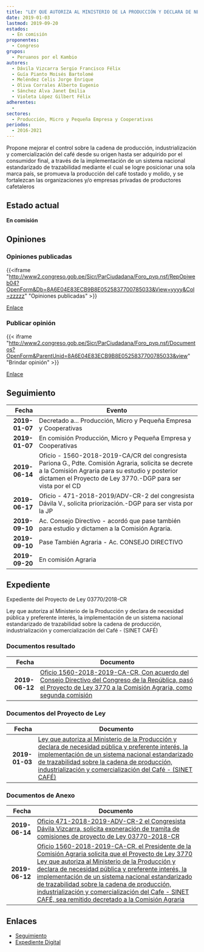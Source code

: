 ```yaml
---
title: "LEY QUE AUTORIZA AL MINISTERIO DE LA PRODUCCIÓN Y DECLARA DE NECESIDAD PÚBLICA Y PREFERENTE INTERÉS, LA IMPLEMENTACIÓN DE UN SISTEMA NACIONAL ESTANDARIZADO DE TRAZABILIDAD SOBRE LA CADENA DE PRODUCCIÓN, INDUSTRIALIZACIÓN Y COMERCIALIZACIÓN DEL CAFÉ-SINET CAFÉ"
date: 2019-01-03
lastmod: 2019-09-20
estados: 
  - En comisión
proponentes: 
  - Congreso
grupos: 
  - Peruanos por el Kambio
autores: 
  - Dávila Vizcarra Sergio Francisco Félix
  - Guía Pianto Moisés Bartolomé
  - Meléndez Celis Jorge Enrique
  - Oliva Corrales Alberto Eugenio
  - Sánchez Alva Janet Emilia
  - Violeta López Gilbert Félix
adherentes: 
  - 
sectores: 
  - Producción, Micro y Pequeña Empresa y Cooperativas
periodos: 
  - 2016-2021
---
```


Propone mejorar el control sobre la cadena de producción, industrialización y comercialización del café desde su origen hasta ser adquirido por el consumidor final, a través de la implementación de un sistema nacional estandarizado de trazabilidad mediante el cual se logre posicionar una sola marca país, se promueva la producción del café tostado y molido, y se fortalezcan las organizaciones y/o empresas privadas de productores cafetaleros


## Estado actual

**En comisión**

## Opiniones

### Opiniones publicadas

{{<iframe "http://www2.congreso.gob.pe/Sicr/ParCiudadana/Foro_pvp.nsf/RepOpiweb04?OpenForm&Db=8A6E04E83ECB9B8E0525837700785033&View=yyyy&Col=zzzzz" "Opiniones publicadas" >}}

[Enlace](http://www2.congreso.gob.pe/Sicr/ParCiudadana/Foro_pvp.nsf/RepOpiweb04?OpenForm&Db=8A6E04E83ECB9B8E0525837700785033&View=yyyy&Col=zzzzz)
### Publicar opinión

{{< iframe "http://www2.congreso.gob.pe/Sicr/ParCiudadana/Foro_pvp.nsf/Documentos?OpenForm&ParentUnid=8A6E04E83ECB9B8E0525837700785033&view" "Brindar opinión" >}}

[Enlace](http://www2.congreso.gob.pe/Sicr/ParCiudadana/Foro_pvp.nsf/Documentos?OpenForm&ParentUnid=8A6E04E83ECB9B8E0525837700785033&view)

## Seguimiento

| Fecha | Evento |
|------:|--------|
| **2019-01-07** | Decretado a... Producción, Micro y Pequeña Empresa y Cooperativas|
| **2019-01-07** | En comisión Producción, Micro y Pequeña Empresa y Cooperativas|
| **2019-06-14** | Oficio - 1560-2018-2019-CA/CR del congresista Pariona G., Pdte. Comisión Agraria, solicita se decrete a la Comisión Agraria para su estudio y posterior dictamen el Proyecto de Ley 3770.-DGP para ser vista por el CD|
| **2019-06-17** | Oficio - 471-2018-2019/ADV-CR-2 del congresista Dávila V., solicita priorización.-DGP para ser vista por la JP|
| **2019-09-10** | Ac. Consejo Directivo - acordó que pase también para estudio y dictamen a la Comisión Agraria.|
| **2019-09-10** | Pase También Agraria - Ac. CONSEJO DIRECTIVO|
| **2019-09-20** | En comisión Agraria|


## Expediente

Expediente del Proyecto de Ley 03770/2018-CR

Ley que autoriza al Ministerio de la Producción y declara de necesidad pública y preferente interés, la implementación de un sistema nacional estandarizado de trazabilidad sobre la cadena de producción, industrialización y comercialización del Café - (SINET CAFÉ)


### Documentos resultado

| Fecha | Documento |
|------:|--------|
| **2019-06-12** | [Oficio 1560-2018-2019-CA-CR, Con acuerdo del Consejo Directivo del Congreso de la República, pasó el Proyecto de Ley 3770 a la Comisión Agraria, como segunda comisión](http://www.leyes.congreso.gob.pe/Documentos/2016_2021/Consejo_Directivo/Pedidos_Pase_a_Comision/OFICIO-1560-2018-2019-CA-CR.pdf) |

### Documentos del Proyecto de Ley

| Fecha | Documento |
|------:|--------|
| **2019-01-03** | [Ley que autoriza al Ministerio de la Producción y declara de necesidad pública y preferente interés, la implementación de un sistema nacional estandarizado de trazabilidad sobre la cadena de producción, industrialización y comercialización del Café - (SINET CAFÉ)](http://www.leyes.congreso.gob.pe/Documentos/2016_2021/Proyectos_de_Ley_y_de_Resoluciones_Legislativas/PL0377020190103..pdf) |

### Documentos de Anexo

| Fecha | Documento |
|------:|--------|
| **2019-06-14** | [Oficio 471-2018-2019-ADV-CR-2 el Congresista Dávila Vizcarra, solicita exoneración de tramita de comisiones de proyecto de Ley 03770-2018-CR](http://www.leyes.congreso.gob.pe/Documentos/2016_2021/Oficios/Congresistas/OFICIO-471-2018-2019-ADV-CR-2.pdf) |
| **2019-06-12** | [Oficio 1560-2018-2019-CA-CR, el Presidente de la Comisión Agraria solicita que el Proyecto de Ley 3770 Ley que autoriza al Ministerio de la Producción y declara de necesidad pública y preferente interés, la implementación de un sistema nacional estandarizado de trazabilidad sobre la cadena de producción, industrialización y comercialización del Cafe - SINET CAFÉ, sea remitido decretado a la Comisión Agraria](http://www.leyes.congreso.gob.pe/Documentos/2016_2021/Consejo_Directivo/Pedidos_Pase_a_Comision/OFICIO-1560-2018-2019-CA-CR.pdf) |

## Enlaces 

- [Seguimiento](http://www2.congreso.gob.pe/Sicr/TraDocEstProc/CLProLey2016.nsf/f7fff46988ca05b1052578e100829cc7/a00414d12047934405258377007cc986?OpenDocument)
- [Expediente Digital](http://www2.congreso.gob.pe/Sicr/TraDocEstProc/CLProLey2016.nsf/f7fff46988ca05b1052578e100829cc7/a00414d12047934405258377007cc986?OpenDocument&Click=05257FB7005EB655.eb71d0cf91d8294e05256cdf006b5706/$Body/0.1C6C)
